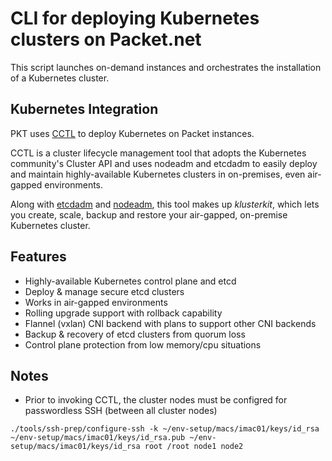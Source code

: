 # CLI for deploying Kubernetes clusters on Packet.net
This script launches on-demand instances and orchestrates the installation of a Kubernetes cluster.

## Kubernetes Integration
PKT uses [CCTL](https://github.com/platform9/cctl) to deploy Kubernetes on Packet instances.

CCTL is a cluster lifecycle management tool that adopts the Kubernetes community's Cluster API and uses nodeadm and etcdadm to easily deploy and maintain highly-available Kubernetes clusters in on-premises, even air-gapped environments.  

Along with [etcdadm](https://github.com/kubernetes-sigs/etcdadm) and [nodeadm](https://github.com/platform9/nodeadm), this tool makes up _klusterkit_, which lets you create, scale, backup and restore your air-gapped, on-premise Kubernetes cluster.

## Features
* Highly-available Kubernetes control plane and etcd
* Deploy & manage secure etcd clusters
* Works in air-gapped environments
* Rolling upgrade support with rollback capability
* Flannel (vxlan) CNI backend with plans to support other CNI backends
* Backup & recovery of etcd clusters from quorum loss
* Control plane protection from low memory/cpu situations

## Notes
* Prior to invoking CCTL, the cluster nodes must be configred for passwordless SSH (between all cluster nodes)
```
./tools/ssh-prep/configure-ssh -k ~/env-setup/macs/imac01/keys/id_rsa ~/env-setup/macs/imac01/keys/id_rsa.pub ~/env-setup/macs/imac01/keys/id_rsa root /root node1 node2
```
